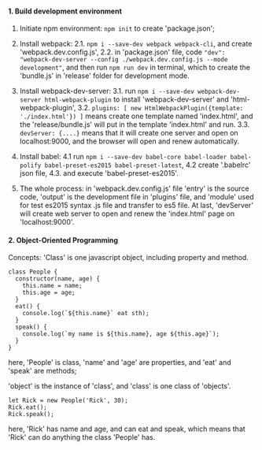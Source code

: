 
#### 1. Build development environment

1. Initiate npm environment:
`npm init` to create 'package.json';

2. Install webpack:
2.1. `npm i --save-dev webpack webpack-cli`, and create 'webpack.dev.config.js',
2.2. in 'package.json' file, code `"dev": "webpack-dev-server --config ./webpack.dev.config.js --mode development"`, and then run `npm run dev` in terminal, which to create the 'bundle.js' in 'release' folder for development mode.

3. Install webpack-dev-server:
3.1. run `npm i --save-dev webpack-dev-server html-webpack-plugin` to install 'webpack-dev-server' and 'html-webpack-plugin',
3.2. `plugins: [ new HtmlWebpackPlugin({template: './index.html'}) ]` means create one template named 'index.html', and the 'release/bundle.js' will put in the template 'index.html' and run.
3.3. `devServer: {....}` means that it will create one server and open on localhost:9000, and the browser will open and renew automatically.

4. Install babel:
4.1 run `npm i --save-dev babel-core babel-loader babel-polify babel-preset-es2015 babel-preset-latest`,
4.2 create '.babelrc' json file,
4.3. and execute 'babel-preset-es2015'.

5. The whole process:
in 'webpack.dev.config.js' file 'entry' is the source code, 'output' is the development file in 'plugins' file, and 'module' used for test es2015 syntax .js file and transfer to es5 file. At last, 'devServer' will create web server to open and renew the 'index.html' page on 'localhost:9000'.

#### 2. Object-Oriented Programming

Concepts:
'Class' is one javascript object, including property and method.
```
class People {
  constructor(name, age) {
    this.name = name;
    this.age = age;
  }
  eat() {
    console.log(`${this.name}` eat sth);
  }
  speak() {
    console.log(`my name is ${this.name}, age ${this.age}`);
  }
}
```

here, 'People' is class, 'name' and 'age' are properties, and 'eat' and 'speak' are methods;

'object' is the instance of 'class', and 'class' is one class of 'objects'.
```
let Rick = new People('Rick', 30);
Rick.eat();
Rick.speak();
```
here, 'Rick' has name and age, and can eat and speak, which means that 'Rick' can do anything the class 'People' has.









